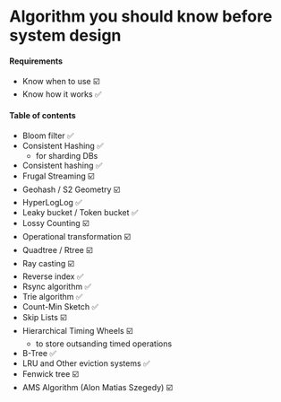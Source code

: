 # Algorithm you should know before system design

#### Requirements

-   Know when to use ☑️
-   Know how it works ✅

#### Table of contents

-   Bloom filter ✅
-   Consistent Hashing ✅
    - for sharding DBs
-   Consistent hashing ✅
-   Frugal Streaming ☑️
-   Geohash / S2 Geometry ☑️
-   HyperLogLog ✅
-   Leaky bucket / Token bucket ✅
-   Lossy Counting ☑️
-   Operational transformation ☑️
-   Quadtree / Rtree ☑️
-   Ray casting ☑️
-   Reverse index ✅
-   Rsync algorithm ✅
-   Trie algorithm ✅
-   Count-Min Sketch ✅
-   Skip Lists ☑️
-   Hierarchical Timing Wheels ☑️
    - to store outsanding timed operations
-   B-Tree ✅
-   LRU and Other eviction systems ✅
-   Fenwick tree ☑️
-   AMS Algorithm (Alon Matias Szegedy) ☑️